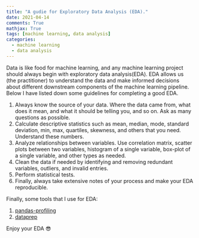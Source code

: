```yaml
---
title: "A gudie for Exploratory Data Analysis (EDA)."
date: 2021-04-14
comments: True
mathjax: True
tags: [machine learning, data analysis]
categories:
  - machine learning
  - data analysis
---
```



Data is like food for machine learning, and any machine learning project should always begin with exploratory data analysis(EDA). EDA allows us (the practitioner) to understand the data and make informed decisions about different downstream components of the machine learning pipeline. Below I have listed down some guidelines for completing a good EDA. 

1. Always know the source of your data. Where the data came from, what does it mean, and what it should be telling you, and so on. Ask as many questions as possible.
2. Calculate descriptive statistics such as mean, median, mode, standard deviation, min, max, quartiles, skewness, and others that you need.  Understand these numbers. 
3. Analyze relationships between variables. Use correlation matrix, scatter plots between two variables, histogram of a single variable, box-plot of a single variable, and other types as needed.
4. Clean the data if needed by identifying and removing redundant variables, outliers, and invalid entries.
5. Perform statistical tests.
6. Finally, always take extensive notes of your process and make your EDA reproducible.

Finally, some tools that I use for EDA:
1. [pandas-profiling](https://github.com/pandas-profiling/pandas-profiling)
2. [dataprep](https://github.com/sfu-db/dataprep)

Enjoy your EDA :sunglasses: